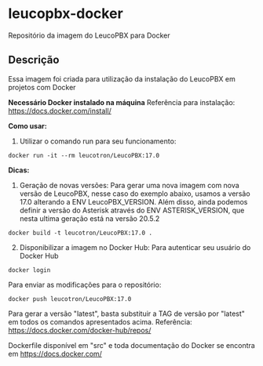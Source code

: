 # leucopbx-docker
Repositório da imagem do LeucoPBX para Docker

Descrição
-----------

Essa imagem foi criada para utilização da instalação do LeucoPBX em projetos com Docker

**Necessário Docker instalado na máquina**
Referência para instalação: https://docs.docker.com/install/

**Como usar:**

1) Utilizar o comando run para seu funcionamento:

```
docker run -it --rm leucotron/LeucoPBX:17.0
```

**Dicas:**

1) Geração de novas versões:
Para gerar uma nova imagem com nova versão de LeucoPBX, nesse caso do exemplo abaixo, usamos a versão 17.0 alterando a ENV LeucoPBX_VERSION. Além disso, 
ainda podemos definir a versão do Asterisk através do ENV ASTERISK_VERSION, que nesta ultima geração está na versão 20.5.2

```
docker build -t leucotron/LeucoPBX:17.0 .
```

2) Disponibilizar a imagem no Docker Hub:
Para autenticar seu usuário do Docker Hub

```
docker login
```

Para enviar as modificações para o repositório:

```
docker push leucotron/LeucoPBX:17.0
```

Para gerar a versão "latest", basta substituir a TAG de versão por "latest" em todos os comandos apresentados acima. Referência: https://docs.docker.com/docker-hub/repos/

Dockerfile disponível em "src" e toda documentação do Docker se encontra em https://docs.docker.com/
